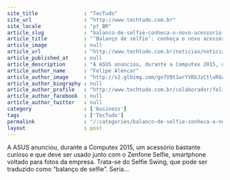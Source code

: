 ```yaml
---
site_title               : "TecTudo"
site_url                 : "http://www.techtudo.com.br"
site_locale              : "pt_BR"
article_slug             : "balanco-de-selfie-conheca-o-novo-acessorio-inusitado-da-asus"
article_title            : "‘Balanço de selfie’: conheça o novo acessório inusitado da Asus"
article_image            : null
article_url              : "http://www.techtudo.com.br/noticias/noticia/2015/06/balanco-de-selfie-e-o-novo-acessorio-da-asus-para-o-zenfone-conheca.html"
article_published_at     : null
article_description      : "A ASUS anunciou, durante a Computex 2015, um acessório bastante curioso e que deve ser usado junto com o Zenfone Selfie, smartphone voltado para fotos da empresa. Trata-se do Selfie Swing, que pode ser traduzido como “balanço de selfie”. Seria..."
article_author_name      : "Felipe Alencar"
article_author_image     : "http://s2.glbimg.com/gn7V8t1wrYVRbJzCtlvRGanKf4g=/30x30/s2.glbimg.com/q3Ki9LP79DgJ0JocOfwcUTejGc4=/0x0:640x640/140x140/s.glbimg.com/po/tt2/f/original/2015/02/13/colaborador_felipe.jpg"
article_author_biography : null
article_author_profile   : "http://www.techtudo.com.br/colaborador/felipe-alencar.html"
article_author_facebook  : null
article_author_twitter   : null
category                 : ['business']
tags                     : ['TecTudo']
permalink                : "/:categories/balanco-de-selfie-conheca-o-novo-acessorio-inusitado-da-asus/"
layout                   : post
---
```


A ASUS anunciou, durante a Computex 2015, um acessório bastante curioso e que deve ser usado junto com o Zenfone Selfie, smartphone voltado para fotos da empresa. Trata-se do Selfie Swing, que pode ser traduzido como “balanço de selfie”. Seria...
